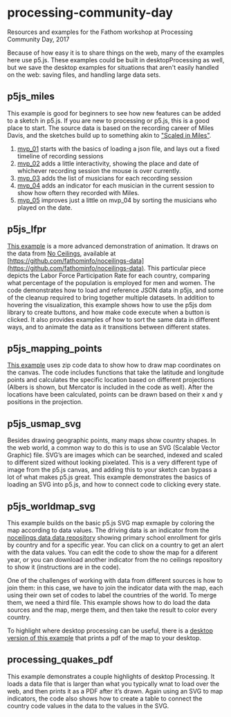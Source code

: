 # processing-community-day
Resources and examples for the Fathom workshop at Processing Community Day, 2017

Because of how easy it is to share things on the web, many of the examples here use p5.js. These examples could be built in desktopProcessing as well, but we save the desktop examples for situations that aren't easily handled on the web: saving files, and handling large data sets.

## p5js_miles
This example is good for beginners to see how new features can be added to a sketch in p5.js. If you are new to processing or p5.js, this is a good place to start. The source data is based on the recording career of Miles Davis, and the sketches build up to something akin to ["Scaled in Miles"](https://fathom.info/miles-web/). 
1. [mvp_01](examples/mvp_01/) starts with the basics of loading a json file, and lays out a fixed timeline of recording sessions
1. [mvp_02](examples/mvp_02/) adds a little interactivity, showing the place and date of whichever recording session the mouse is over currently. 
1. [mvp_03](examples/mvp_03/) adds the list of musicians for each recording session
1. [mvp_04](examples/mvp_04/) adds an indicator for each musician in the current session to show how oftern they recorded with Miles. 
1. [mvp_05](examples/mvp_05/) improves just a little on mvp_04 by sorting the musicians who played on the date.


## p5js_lfpr
[This example](examples/p5js_lfpr) is a more advanced demonstration of animation. It draws on the data from [No Ceilings](http://noceilings.org), available at [https://github.com/fathominfo/noceilings-data](https://github.com/fathominfo/noceilings-data). This particular piece depicts the Labor Force Participation Rate for each country, comparing what percentage of the population is employed for men and women. The code demonstrates how to load and reference JSON data in p5js, and some of the cleanup required to bring together multiple datasets. In addition to hovering the visualization, this example shows how to use the p5js dom library to create buttons, and how make code execute when a button is clicked. It also provides examples of how to sort the same data in different ways, and to animate the data as it transitions between different states. 


## p5js_mapping_points
[This example](examples/p5js_mapping_points) uses zip code data to show how to draw map coordinates on the canvas. The code includes functions that take the latitude and longitude points and calculates the specific location based on different projections (Albers is shown, but Mercator is included in the code as well). After the locations have been calculated, points can be drawn based on their x and y positions in the projection. 


## p5js_usmap_svg
Besides drawing geographic points, many maps show country shapes. In the web world, a common way to do this is to use an SVG (Scalable Vector Graphic) file. SVG’s are images which can be searched, indexed and scaled to different sized without looking pixelated. This is a very different type of image from the p5.js canvas, and adding this to your sketch can bypass a lot of what makes p5.js great. This example demonstrates the basics of loading an SVG into p5.js, and how to connect code to clicking every state. 

## p5js_worldmap_svg
This example builds on the basic p5.js SVG map exmaple by coloring the map according to data values. The driving data is an indicator from the [noceilings data data repository](https://github.com/fathominfo/noceilings-data) showing primary school enrollment for girls by country and for a specific year. You can click on a country to get an alert with the data values. You can edit the code to show the map for a diferent year, or you can download another indicator from the no ceilings repository to show it (instructions are in the code). 

One of the challenges of working with data from different sources is how to join them: in this case, we have to join the indicator data with the map, each using their own set of codes to label the countries of the world. To merge them, we need a third file. This example shows how to do load the data sources and the map, merge them, and then take the result to color every country. 

To highlight where desktop processing can be useful, there is a [desktop version of this example](https://github.com/fathominfo/noceilings-data/tree/master/examples/map_export) that prints a pdf of the map to your desktop. 


## processing_quakes_pdf
This example demonstrates a couple highlights of desktop Processing. It loads a data file that is larger than what you typically wnat to load over the web, and then prints it as a PDF after it’s drawn. Again using an SVG to map indicators, the code also shows how to create a table to connect the country code values in the data to the values in the SVG.

